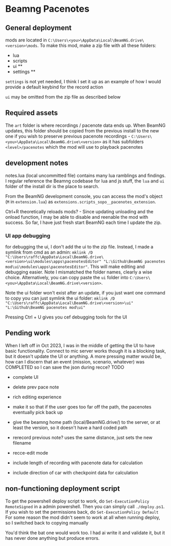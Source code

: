 # Beamng Pacenotes

## General deployment
mods are located in `C:\Users\<you>\AppData\Local\BeamNG.drive\<version>\mods`. To make this mod, make a zip file with all these folders:
* lua
* scripts
* ui **
* settings **

`settings` is not yet needed, I think I set it up as an example of how I would provide a default keybind for the record action

`ui` may be omitted from the zip file as described below

## Required assets
The `art` folder is where recordings / pacenote data ends up. When BeamNG updates, this folder should be copied from the previous install to the new one if you wish to preserve previous pacenote recordings - `C:\Users\<you>\AppData\Local\BeamNG.drive\<version>` as it has subfolders `<level>/pacenotes` which the mod will use to playback pacenotes

## development notes
notes.lua (local uncommitted file) contains many lua ramblings and findings.
I regular reference the Beamng codebase for lua and js stuff, the `lua` and `ui` folder of the install dir is the place to search.

From the BeamNG development console, you can access the mod's object (`M` in `extension.lua`) as `extensions.scripts_sopo__pacenotes_extension`.

Ctrl+R theoretically reloads mods? - Since updating unloading and the onload function, I may be able to disable and reenable the mod with success. So far, I have just fresh start BeamNG each time I update the zip.

### UI app debugging
for debugging the ui, I don't add the ui to the zip file. Instead, I made a symlink from cmd as an admin:
```mklink /D "C:\Users\raffc\AppData\Local\BeamNG.drive\<version>\ui\modules\apps\pacenotesEditor" "L:\Github\BeamNG pacenotes mod\ui\modules\apps\pacenotesEditor"```. This will make editing and debugging easier. Note I mismatched the folder names, clearly a wise choice.
Alternatively, you can copy paste the `ui` folder into `C:\Users\<you>\AppData\Local\BeamNG.drive\<version>`.

Note the ui folder won't exist after an update, if you just want one command to copy you can just symlink the ui folder:
```mklink /D "C:\Users\raffc\AppData\Local\BeamNG.drive\<version>\ui" "L:\Github\BeamNG pacenotes mod\ui"```

Pressing Ctrl + U gives you cef debugging tools for the UI

## Pending work


When I left off in Oct 2023, I was in the middle of getting the UI to have basic functionality. Connect to mic server works though it is a blocking task, but it doesn't update the UI or anything.
A more pressing matter would be, how can I discern that an event (mission, scenario, whatever) was COMPLETED so I can save the json during recce?
TODO
* complete UI
* delete prev pace note
* rich editing experience
* make it so that if the user goes too far off the path, the pacenotes eventually pick back up
* give the beamng home path (local/BeamNG.drive/<version>) to the server, or at least the version, so it doesn't have a hard coded path

* rerecord previous note? uses the same distance, just sets the new filename
* recce-edit mode
* include length of recording with pacenote data for calculation
* include direction of car with checkpoint data for calculation

## non-functioning deployment script
To get the powershell deploy script to work, do `Set-ExecutionPolicy RemoteSigned` in a admin powershell. Then you can simply call `./deploy.ps1`. If you wish to set the permissions back, do `Set-ExecutionPolicy Default`
For some reason the mod didn't seem to work at all when running deploy, so I switched back to copying manually

You'd think the bat one would work too. I had ai write it and validate it, but it has never done anything but produce errors.
